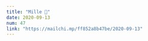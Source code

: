 ```yaml
---
title: "Mille 🎉"
date: 2020-09-13
num: 47
link: "https://mailchi.mp/ff852a8b47be/2020-09-13"
---
```

